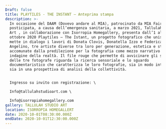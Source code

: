 ```yaml
---
Draft: false
title: PLAYTILES - THE INSTANT — Anteprima stampa
description: >-
  In occasione del DAAM (Dovevo andare al MIA), patrocinato da MIA Fair
  posticipata, a causa dell’emergenza sanitaria, a marzo 2021, Tallulah Studio
  Art , in collaborazione con Isorropia Homegallery, presenta dall’1 al 4
  ottobre 2020 Playtiles – The Istant, un progetto fotografico che unisce e
  mette in dialogo i lavori di Donata Clovis, Donatella Izzo e Federica
  Angelino, tre artiste diverse tra loro per generazione, estetica e stile,
  accomunate dalla predilezione per la fotografia come mezzo narrativo e di
  indagine della realtà. Il file rouge che permette di avvicinare gli sguardi
  delle tre fotografe riguarda la ricerca sensoriale e lo sguardo
  documentaristico che caratterizza le loro fotografie, sia in modo intimista
  sia in una prospettiva di analisi della collettività.


  Ingresso su invito con registrazione: \

  Info@tallulahstudioart.com \

  Info@isorropiahomegallery.com
gallery: TALLULAH STUDIO ART
location: ISORROPIA HOMEGALLERT
date: 2020-10-01T08:30:00.000Z
endDate: 2020-10-01T12:30:00.000Z
---
```

